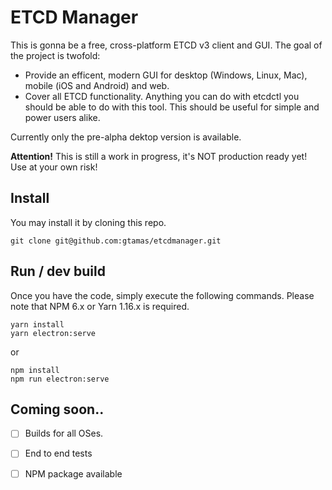 # ETCD Manager
This is gonna be a free, cross-platform ETCD v3 client and GUI. The goal of the project is twofold:

- Provide an efficent, modern GUI for desktop (Windows, Linux, Mac), mobile (iOS and Android) and web.
- Cover all ETCD functionality. Anything you can do with etcdctl you should be able to do with this tool. This should be useful for simple and power users alike.

 Currently only the pre-alpha dektop version is available.

**Attention!**
This is still a work in progress, it's NOT production ready yet! Use at your own risk!

## Install

You may install it by cloning this repo.

```
git clone git@github.com:gtamas/etcdmanager.git
```

## Run / dev build

Once you have the code, simply execute the following commands. Please note that NPM 6.x or Yarn 1.16.x is required.

```
yarn install
yarn electron:serve
```

or

```
npm install
npm run electron:serve
```

## Coming soon..

- [ ] Builds for all OSes.
- [ ] End to end tests
- [ ] NPM package available



